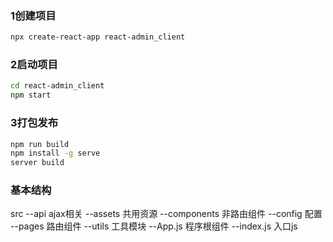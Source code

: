 ### 1创建项目
```bash
npx create-react-app react-admin_client
```

### 2启动项目
```bash
cd react-admin_client
npm start
```
### 3打包发布
```bash
npm run build
npm install -g serve
server build
```

### 基本结构
src
 --api ajax相关
 --assets 共用资源
 --components 非路由组件
 --config 配置
 --pages 路由组件
 --utils 工具模块
 --App.js 程序根组件
 --index.js 入口js

